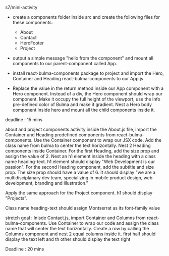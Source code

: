 s7/mini-activity
- create a components folder inside src and create the following files for these components:
	- About
	- Contact
	- HeroFooter
	- Project

- output a simple message "hello from the <component name> component" and mount all components to our parent-component called App.

- install react-bulma-components package to project and import the Hero, Container and Heading react-bulma-components to our App.js

- Replace the value in the return method inside our App component with a Hero component. Instead of a div,
  the Hero component should wrap our component. Make it occupy the full height of the viewport, 
  use the info pre-defined color of Bulma and make it gradient. Nest a Hero body component inside hero 
  and mount all the child components inside it.

deadline : 15 mins

about and project components activity
inside the About.js file, import the Container and Heading predefined components from react-bulma-components. 
Use the Container component to wrap our JSX code. Add the class name from bulma to center the text horizontally. 
Nest 2 Heading components inside Container. For the first Heading, add the size prop and assign the value of 2. 
Nest an h1 element inside the heading with a class name heading-text. h1 element should display "Web Development is our passion". 
For the second Heading component, add the subtitle and size prop. The size prop should have a value of 6. 
It should display "we are a multidisciplanary dev team, specializing in mobile product design, web development, branding and illustration."

Apply the same approach for the Project component. h1 should display "Projects".

Class name heading-text should assign Montserrat as its font-family value

stretch goal : Inisde Contact.js, import Container and Columns from react-bulma-components. 
Use Container to wrap our code and assign the class name that will center the text horizontally. 
Create a row by calling the Columns component and nest 2 equal columns inside it. 
first half should display the text left and th other should display the text right

Deadline : 20 mins